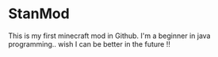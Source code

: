 StanMod
=======
This is my first minecraft mod in Github. 
I'm a beginner in java programming..
 wish I can be better in the future !!
